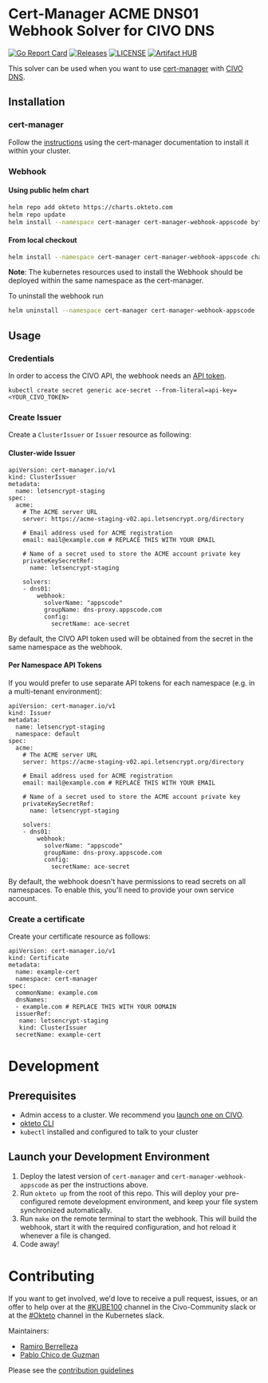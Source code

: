 # Cert-Manager ACME DNS01 Webhook Solver for CIVO DNS

[![Go Report Card](https://goreportcard.com/badge/github.com/bytebuilders/cert-manager-webhook-appscode)](https://goreportcard.com/report/github.com/bytebuilders/cert-manager-webhook-appscode)
[![Releases](https://img.shields.io/github/v/release/bytebuilders/cert-manager-webhook-appscode?include_prereleases)](https://github.com/bytebuilders/cert-manager-webhook-appscode/releases)
[![LICENSE](https://img.shields.io/github/license/bytebuilders/cert-manager-webhook-appscode)](https://github.com/slicen/cert-manager-webhook-appscode/blob/master/LICENSE)
[![Artifact HUB](https://img.shields.io/endpoint?url=https://artifacthub.io/badge/repository/okteto)](https://artifacthub.io/packages/search?repo=okteto)

This solver can be used when you want to use  [cert-manager](https://github.com/jetstack/cert-manager) with [CIVO DNS](https://civo.com). 

## Installation

### cert-manager

Follow the [instructions](https://cert-manager.io/docs/installation/) using the cert-manager documentation to install it within your cluster.

### Webhook

#### Using public helm chart

```bash
helm repo add okteto https://charts.okteto.com
helm repo update
helm install --namespace cert-manager cert-manager-webhook-appscode bytebuilders/cert-manager-webhook-appscode
```

#### From local checkout

```bash
helm install --namespace cert-manager cert-manager-webhook-appscode chart/cert-manager-webhook-appscode
```
**Note**: The kubernetes resources used to install the Webhook should be deployed within the same namespace as the cert-manager.

To uninstall the webhook run
```bash
helm uninstall --namespace cert-manager cert-manager-webhook-appscode
```

## Usage

### Credentials
In order to access the CIVO API, the webhook needs an [API token](https://www.civo.com/account/security).

```
kubectl create secret generic ace-secret --from-literal=api-key=<YOUR_CIVO_TOKEN>
```

### Create Issuer

Create a `ClusterIssuer` or `Issuer` resource as following:

#### Cluster-wide Issuer
```
apiVersion: cert-manager.io/v1
kind: ClusterIssuer
metadata:
  name: letsencrypt-staging
spec:
  acme:
    # The ACME server URL
    server: https://acme-staging-v02.api.letsencrypt.org/directory
    
    # Email address used for ACME registration
    email: mail@example.com # REPLACE THIS WITH YOUR EMAIL
    
    # Name of a secret used to store the ACME account private key
    privateKeySecretRef:
      name: letsencrypt-staging

    solvers:
    - dns01:
        webhook:
          solverName: "appscode"
          groupName: dns-proxy.appscode.com
          config:
            secretName: ace-secret
```

By default, the CIVO API token used will be obtained from the secret in the same namespace as the webhook.

#### Per Namespace API Tokens

If you would prefer to use separate API tokens for each namespace (e.g. in a multi-tenant environment):

```
apiVersion: cert-manager.io/v1
kind: Issuer
metadata:
  name: letsencrypt-staging
  namespace: default
spec:
  acme:
    # The ACME server URL
    server: https://acme-staging-v02.api.letsencrypt.org/directory
    
    # Email address used for ACME registration
    email: mail@example.com # REPLACE THIS WITH YOUR EMAIL
    
    # Name of a secret used to store the ACME account private key
    privateKeySecretRef:
      name: letsencrypt-staging

    solvers:
    - dns01:
        webhook:
          solverName: "appscode"
          groupName: dns-proxy.appscode.com
          config:
            secretName: ace-secret
```

By default, the webhook doesn't have permissions to read secrets on all namespaces. To enable this, you'll need to provide your own service account.

### Create a certificate

Create your certificate resource as follows:

```
apiVersion: cert-manager.io/v1
kind: Certificate
metadata:
  name: example-cert
  namespace: cert-manager
spec:
  commonName: example.com
  dnsNames:
  - example.com # REPLACE THIS WITH YOUR DOMAIN
  issuerRef:
   name: letsencrypt-staging
   kind: ClusterIssuer
  secretName: example-cert
```

# Development

## Prerequisites
-  Admin access to a cluster. We recommend you [launch one on CIVO](https://www.civo.com/?ref=af9018).
-  [okteto CLI](https://okteto.com/docs/getting-started/installation)
- `kubectl` installed and configured to talk to your cluster

## Launch your Development Environment

1. Deploy the latest version of `cert-manager` and `cert-manager-webhook-appscode` as per the instructions above.
1. Run `okteto up` from the root of this repo. This will deploy your pre-configured remote development environment, and keep your file system synchronized automatically.
1. Run `make` on the remote terminal to start the webhook. This will build the webhook, start it with the required configuration, and hot reload it whenever a file is changed.
1. Code away!

# Contributing
If you want to get involved, we'd love to receive a pull request, issues, or an offer to help over at the [#KUBE100](https://app.slack.com/client/TKW8H5MBK/CMVCKMCN5) channel in the Civo-Community slack or at the [#Okteto](https://kubernetes.slack.com/messages/CM1QMQGS0/) channel in the Kubernetes slack.

Maintainers:
- [Ramiro Berrelleza](https://twitter.com/rberrelleza)
- [Pablo Chico de Guzman](https://twitter.com/pchico83)

Please see the [contribution guidelines](CONTRIBUTING.md)
